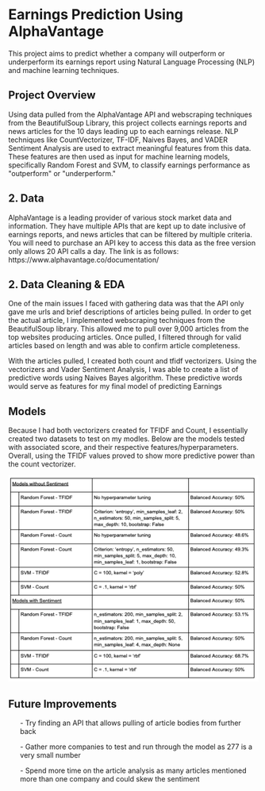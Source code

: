 # Earnings Prediction Using AlphaVantage

This project aims to predict whether a company will outperform or underperform its earnings report using Natural Language Processing (NLP) and machine learning techniques.

<h2>Project Overview</h2>
Using data pulled from the AlphaVantage API and webscraping techniques from the BeautifulSoup Library, this project collects earnings reports and news articles for the 10 days leading up to each earnings release. NLP techniques like CountVectorizer, TF-IDF, Naives Bayes, and VADER Sentiment Analysis are used to extract meaningful features from this data. These features are then used as input for machine learning models, specifically Random Forest and SVM, to classify earnings performance as "outperform" or "underperform."

<h2>2. Data </h2>
AlphaVantage is a leading provider of various stock market data and information.  They have multiple APIs that are kept up to date inclusive of earnings reports, and news articles that can be filtered by multiple criteria.  You will need to purchase an API key to access this data as the free version only allows 20 API calls a day.  The link is as follows: https://www.alphavantage.co/documentation/

<h2> 2. Data Cleaning & EDA </h2>
One of the main issues I faced with gathering data was that the API only gave me urls and brief descriptions of articles being pulled.  In order to get the actual article, I implemented webscraping techniques from the BeautifulSoup library.  This allowed me to pull over 9,000 articles from the top websites producing articles.  Once pulled, I filtered through for valid articles based on length and was able to confirm article completeness.  

With the articles pulled, I created both count and tfidf vectorizers.  Using the vectorizers and Vader Sentiment Analysis, I was able to create a list of predictive words using Naives Bayes algorithm.  These predictive words would serve as features for my final model of predicting Earnings

<h2> Models </h2>

Because I had both vectorizers created for TFIDF and Count, I essentially created two datasets to test on my modles.  Below are the models tested with associated score, and their respective features/hyperparameters.  Overall, using the TFIDF values proved to show more predictive power than the count vectorizer.

![Model Scores Matrix](/models_matrix.png)


<h2> Future Improvements </h2>

<ul>- Try finding an API that allows pulling of article bodies from further back </ul>
<ul>- Gather more companies to test and run through the model as 277 is a very small number</ul>
<ul>- Spend more time on the article analysis as many articles mentioned more than one company and could skew the sentiment</ul>
